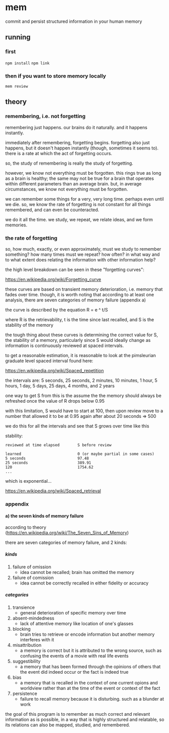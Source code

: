 # mem

commit and persist structured information in your human memory

## running

### first
`npm install`
`npm link`

### then if you want to store memory locally
`mem review`


## theory

### remembering, i.e. not forgetting

remembering just happens. our brains do it naturally. and it happens instantly.

immediately after remembering, forgetting begins. forgetting also just happens,
but it doesn't happen instantly (though, sometimes it seems to). there is a
rate at which the act of forgetting occurs.

so, the study of remembering is really the study of forgetting.

however, we know not everything must be forgotten. this rings true as long as a
brain is healthy; the same may not be true for a brain that operates within
different parameters than an average brain. but, in average circumstances, we
know not everything must be forgotten.

we can remember some things for a very, very long time. perhaps even until we
die. so, we know the rate of forgetting is not constant for all things
remembered, and can even be counteracted.

we do it all the time. we study, we repeat, we relate ideas, and we form
memories.

### the rate of forgetting

so, how much, exactly, or even approximately, must we study to remember
something? how many times must we repeat? how often? in what way and to what
extent does relating the information with other information help?

the high level breakdown can be seen in these "forgetting curves":

https://en.wikipedia.org/wiki/Forgetting_curve

these curves are based on transient memory deterioration, i.e. memory that
fades over time. though, it is worth noting that according to at least one
analysis, there are seven categories of memory failure (appendix a)

the curve is described by the equation R = e ^ t/S

where R is the retrievability, t is the time since last recalled, and S is the
stability of the memory

the tough thing about these curves is determining the correct value for S, the
stability of a memory, particularly since S would ideally change as information
is continuously reviewed at spaced intervals.

to get a reasonable estimation, it is reasonable to look at the pimsleurian
graduate level spaced interval found here:

https://en.wikipedia.org/wiki/Spaced_repetition

the intervals are: 5 seconds, 25 seconds, 2 minutes, 10 minutes, 1 hour, 5 hours,
1 day, 5 days, 25 days, 4 months, and 2 years

one way to get S from this is the assume the the memory should always be
refreshed once the value of R drops below 0.95

with this limitation, S would have to start at 100, then upon review move to a
number that allowed it to be at 0.95 again after about 20 seconds => 500

we do this for all the intervals and see that S grows over time like this

stability:
```
reviewed at time elapsed        S before review

learned                         0 (or maybe partial in some cases)
5 seconds                       97.48
25 seconds                      389.91
120                             1754.62
...
```

which is exponential...

https://en.wikipedia.org/wiki/Spaced_retrieval

### appendix

#### a) the seven kinds of memory failure

according to theory (https://en.wikipedia.org/wiki/The_Seven_Sins_of_Memory)

there are seven categories of memory failure, and 2 kinds:

##### kinds

1. failure of omission
    - idea cannot be recalled; brain has omitted the memory
2. failure of comission
    - idea cannot be correctly recalled in either fidelity or accuracy

##### categories

1. transience
    - general deterioration of specific memory over time
2. absent-mindedness
    - lack of attentive memory like location of one's glasses
3. blocking
    - brain tries to retrieve or encode information but another memory interferes
    with it
4. misattribution
    - a memory is correct but it is attributed to the wrong source, such as
    confusing the events of a movie with real life events
5. suggestibility
    - a memory that has been formed through the opinions of others that the event
    did indeed occur or the fact is indeed true
6. bias
    - a memory that is recalled in the context of one current opions and worldview
    rather than at the time of the event or context of the fact
7. persistence
    - failure to recall memory because it is disturbing. such as a blunder at work






the goal of this program is to remember as much correct and relevant
information as is possible, in a way that is highly structured and relatable,
so its relations can also be mapped, studied, and remembered.



